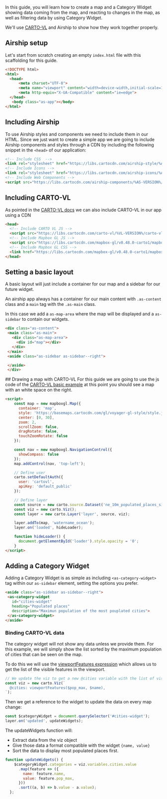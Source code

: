 In this guide, you will learn how to create a map and a Category Widget showing data coming from the map, and reacting to changes in the map, as well as filtering data by using Category Widget.

We'll use [CARTO-VL](https://carto.com/developers/carto-vl/) and Airship to show how they work together properly.

## Airship setup

Let's start from scratch creating an empty `index.html` file with this scaffolding for this guide.

```html
<!DOCTYPE html>
<html>
  <head>
      <meta charset="UTF-8">
      <meta name="viewport" content="width=device-width,initial-scale=1.0">
      <meta http-equiv="X-UA-Compatible" content="ie=edge">
  </head>
   <body class="as-app"></body>
</html>
```

## Including Airship

To use Airship styles and components we need to include them in our HTML. Since we just want to create a simple app we are going to include Airship components and styles through a CDN by including the following snippet in the `<head>` of our application:

```html
<!-- Include CSS  -->
<link rel="stylesheet" href="https://libs.cartocdn.com/airship-style/%AS-VERSION%/airship.css">
<!-- Include Icons -->
<link rel="stylesheet" href="https://libs.cartocdn.com/airship-icons/%AS-VERSION%/icons.css">
<!-- Include Web Components -->
<script src="https://libs.cartocdn.com/airship-components/%AS-VERSION%/airship.js"></script>
```

## Including CARTO-VL

As pointed in the [CARTO-VL docs](https://carto.com/developers/carto-vl/guides/getting-started/) we can also include CARTO-VL in our app using a CDN

```html
<head>
  <!-- Include CARTO VL JS -->
  <script src="https://libs.cartocdn.com/carto-vl/%VL-VERSION%/carto-vl.min.js"></script>
  <!-- Include Mapbox GL JS -->
  <script src="https://libs.cartocdn.com/mapbox-gl/v0.48.0-carto1/mapbox-gl.js"></script>
  <!-- Include Mapbox GL CSS -->
  <link href="https://libs.cartocdn.com/mapbox-gl/v0.48.0-carto1/mapbox-gl.css" rel="stylesheet" />
</head>
```


## Setting a basic layout

A basic layout will just include a container for our map and a sidebar for our future widget.

An airship app always has a container for our main content with `.as-content` class and a `main` tag with the `.as-main` class.

In this case we add a `as-map-area` where the map will be displayed and a `as-sidebar` to contain our widgets.

 ```html
<div class="as-content">
  <main class="as-main">
    <div class="as-map-area">
      <div id="map"></div>
    </div>
  </main>
  <aside class="as-sidebar as-sidebar--right">

  </aside>
  </div>
```


## Drawing a map with CARTO-VL
For this guide we are going to use the js code of the [CARTO-VL basic example](https://carto.com/developers/carto-vl/examples/#example-add-carto-dataset-layer) at this point you should see a map with an white space on the right.

```html
<script>
    const map = new mapboxgl.Map({
      container: 'map',
      style: 'https://basemaps.cartocdn.com/gl/voyager-gl-style/style.json',
      center: [0, 30],
      zoom: 2,
      scrollZoom: false,
      dragRotate: false,
      touchZoomRotate: false
    });

    const nav = new mapboxgl.NavigationControl({
      showCompass: false
    });
    map.addControl(nav, 'top-left');

    // Define user
    carto.setDefaultAuth({
      user: 'cartovl',
      apiKey: 'default_public'
    });

    // Define layer
    const source = new carto.source.Dataset('ne_10m_populated_places_simple');
    const viz = new carto.Viz();
    const layer = new carto.Layer('layer', source, viz);

    layer.addTo(map, 'watername_ocean');
    layer.on('loaded', hideLoader);

    function hideLoader() {
      document.getElementById('loader').style.opacity = '0';
    }
</script>
```

## Adding a Category Widget

Adding a Category Widget is as simple as including `<as-category-widget>` tag within our `as-sidebar` element, setting the options you prefer.

 ```html
<aside class="as-sidebar as-sidebar--right">
  <as-category-widget
    id="cities-widget"
    heading="Populated places"
    description="Maximun population of the most pouplated cities">
  </as-category-widget>
</aside>
```

### Binding CARTO-VL data

The category widget will not show any data unless we provide them. For this example, we will simply show the list sorted by the maximum population of cities that can be seen on the map.

To do this we will use the [viewportFeatures expression](https://carto.com/developers/carto-vl/reference/#cartoexpressionsviewportfeatures) which allows us to get the list of the visible features in the viewport.

```js
// We update the viz to get a new @cities variable with the list of visible cities
const viz = new carto.Viz(`
  @cities: viewportFeatures($pop_max, $name),
`);
```

Then we get a reference to the widget to update the data on every map change:

```js
const $categoryWidget = document.querySelector('#cities-widget');
layer.on('updated', updateWidgets);
```

The updateWidgets function will:

- Extract data from the viz object
- Give those data a format compatible with the widget `{name, value}`
- Sort the data to display most populated places first.


```js
function updateWidgets() {
    $categoryWidget.categories = viz.variables.cities.value
      .map(feature => ({
        name: feature.name,
        value: feature.pop_max,
      }))
      .sort((a, b) => b.value - a.value);
  };
```
